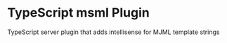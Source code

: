 # TypeScript msml Plugin

TypeScript server plugin that adds intellisense for MJML template strings
